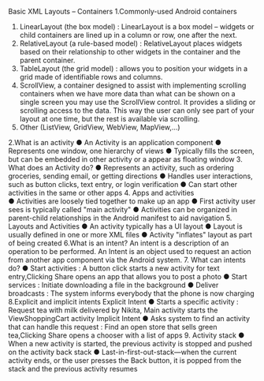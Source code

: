 Basic XML Layouts – Containers
1.Commonly-used Android containers

1. LinearLayout (the box model) : LinearLayout is a box model – widgets or child containers are lined up in a column or row, one after the next.
2. RelativeLayout (a rule-based model) : RelativeLayout places widgets based on their relationship to other widgets in the container and the parent container.
3. TableLayout (the grid model) : allows you to position your widgets in a grid made of identifiable rows and columns.
4. ScrollView, a container designed to assist with implementing scrolling containers when we have more data than what can be shown on a single screen you may use the ScrollView control.
   It provides a sliding or scrolling access to the data. This way the user can only see part of your layout at one time, but the rest is available via scrolling.
5. Other (ListView, GridView, WebView, MapView,…)

2.What is an activity
● An Activity is an application component
● Represents one window, one hierarchy of views
● Typically fills the screen, but can be embedded in other activity or a appear as floating window 3. What does an Activity do?
● Represents an activity, such as ordering groceries, sending email, or getting directions
● Handles user interactions, such as button clicks, text entry, or login verification
● Can start other activities in the same or other apps 4. Apps and activities  
● Activities are loosely tied together to make up an app
● First activity user sees is typically called "main activity"
● Activities can be organized in parent-child relationships in the Android manifest to aid navigation 5. Layouts and Activities
● An activity typically has a UI layout
● Layout is usually defined in one or more XML files
● Activity "inflates" layout as part of being created
6.What is an intent?
An intent is a description of an operation to be performed. An Intent is an object used to request an action from another app component via the Android system. 7. What can intents do?
● Start activities : A button click starts a new activity for text entry,Clicking Share opens an app that allows you to post a photo
● Start services : Initiate downloading a file in the background
● Deliver broadcasts : The system informs everybody that the phone is now charging
8.Explicit and implicit intents Explicit Intent
● Starts a specific activity : Request tea with milk delivered by Nikita, Main activity starts the ViewShoppingCart activity Implicit Intent
● Asks system to find an activity that can handle this request : Find an open store that sells green tea,Clicking Share opens a chooser with a list of apps 9. Activity stack
● When a new activity is started, the previous activity is stopped and pushed on the activity back stack
● Last-in-first-out-stack—when the current activity ends, or the user presses the Back button, it is popped from the stack and the previous activity resumes
